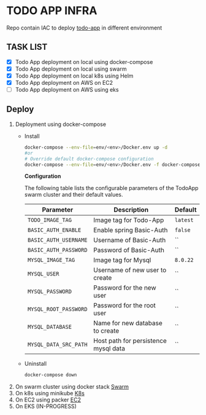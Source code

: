 # TODO APP INFRA

Repo contain IAC to deploy [todo-app](https://github.com/Raghav2211/spring-web-flux-todo-app.git) in different environment 

## TASK LIST ##
- [X] Todo App deployment on local using docker-compose
- [X] Todo App deployment on local using swarm
- [X] Todo App deployment on local k8s using Helm
- [X] Todo App deployment on AWS on EC2
- [ ] Todo App deployment on AWS using eks

## Deploy ##
1. Deployment using docker-compose
     - Install

          ```bash
          docker-compose --env-file=env/<env>/Docker.env up -d
          #or 
          # Override default docker-compose configuration
          docker-compose --env-file=env/<env>/Docker.env -f docker-compose.yaml -f env/<env>/docker-compose-override.yml up -d
          ```
         **Configuration** 

       The following table lists the configurable parameters of the TodoApp swarm cluster and their default values.

       Parameter | Description | Default
       --- | --- | ---
       `TODO_IMAGE_TAG` | Image tag for Todo-App | `latest`
       `BASIC_AUTH_ENABLE` | Enable spring Basic-Auth | `false`        
       `BASIC_AUTH_USERNAME` | Username of Basic-Auth | ``                    
       `BASIC_AUTH_PASSWORD` | Password of Basic-Auth | ``                            
       `MYSQL_IMAGE_TAG` | Image tag for Mysql | `8.0.22`                                
       `MYSQL_USER` | Username of new user to create | ``        
       `MYSQL_PASSWORD` | Password for the new user | ``            
       `MYSQL_ROOT_PASSWORD` | Password for the root user | ``              
       `MYSQL_DATABASE` | Name for new database to create | ``                
       `MYSQL_DATA_SRC_PATH` | Host path for persistence mysql data | ``                    


     - Uninstall

          ```bash
          docker-compose down
          ```
2. On swarm cluster using docker stack
[Swarm](swarm/README.md)
3. On k8s using minikube
[K8s](k8s/README.md)
4. On EC2 using packer
[EC2](aws/README.md)
5. On EKS (IN-PROGRESS)



